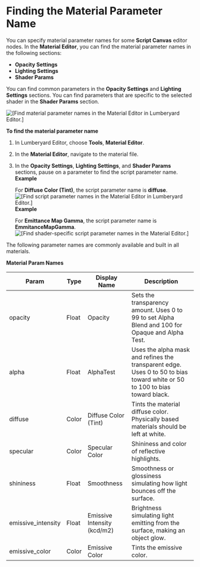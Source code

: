 # Finding the Material Parameter Name<a name="material-param-names"></a>

You can specify material parameter names for some **Script Canvas** editor nodes\. In the **Material Editor**, you can find the material parameter names in the following sections:
+ **Opacity Settings**
+ **Lighting Settings**
+ **Shader Params**

You can find common parameters in the **Opacity Settings** and **Lighting Settings** sections\. You can find parameters that are specific to the selected shader in the **Shader Params** section\.

![\[Find material parameter names in the Material Editor in Lumberyard Editor.\]](http://docs.aws.amazon.com/lumberyard/latest/userguide/images/scriptcanvasnodes/script-canvas-opacity-lighting-settings-material-params.png)

**To find the material parameter name**

1. In Lumberyard Editor, choose **Tools**, **Material Editor**\.

1. In the **Material Editor**, navigate to the material file\.

1. In the **Opacity Settings**, **Lighting Settings**, and **Shader Params** sections, pause on a parameter to find the script parameter name\.  
**Example**  

   For **Diffuse Color \(Tint\)**, the script parameter name is **diffuse**\.  
![\[Find script parameter names in the Material Editor in Lumberyard Editor.\]](http://docs.aws.amazon.com/lumberyard/latest/userguide/images/scriptcanvasnodes/script-canvas-script-param-name-diffuse.png)  
**Example**  

   For **Emittance Map Gamma**, the script parameter name is **EmmitanceMapGamma**\.  
![\[Find shader-specific script parameter names in the Material Editor.\]](http://docs.aws.amazon.com/lumberyard/latest/userguide/images/script-canvas-custom-param-name.png)

The following parameter names are commonly available and built in all materials\.


**Material Param Names**  

| Param | Type | Display Name | Description | 
| --- | --- | --- | --- | 
| opacity | Float | Opacity | Sets the transparency amount\. Uses 0 to 99 to set Alpha Blend and 100 for Opaque and Alpha Test\. | 
| alpha | Float | AlphaTest | Uses the alpha mask and refines the transparent edge\. Uses 0 to 50 to bias toward white or 50 to 100 to bias toward black\. | 
| diffuse | Color | Diffuse Color \(Tint\) | Tints the material diffuse color\. Physically based materials should be left at white\. | 
| specular | Color | Specular Color | Shininess and color of reflective highlights\. | 
| shininess | Float | Smoothness | Smoothness or glossiness simulating how light bounces off the surface\. | 
| emissive\_intensity | Float | Emissive Intensity \(kcd/m2\) | Brightness simulating light emitting from the surface, making an object glow\. | 
| emissive\_color | Color | Emissive Color | Tints the emissive color\. | 